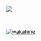 ![](https://visitor-badge-reloaded.herokuapp.com/badge?page_id=juzershakir&color=303030&lcolor=000000&style=for-the-badge&logo=Github)

<br/>

<a href="https://wakatime.com/badge/github/JuzerShakir/juzershakir.github.io"><img src="https://wakatime.com/badge/github/JuzerShakir/juzershakir.github.io.svg" alt="wakatime"></a>
